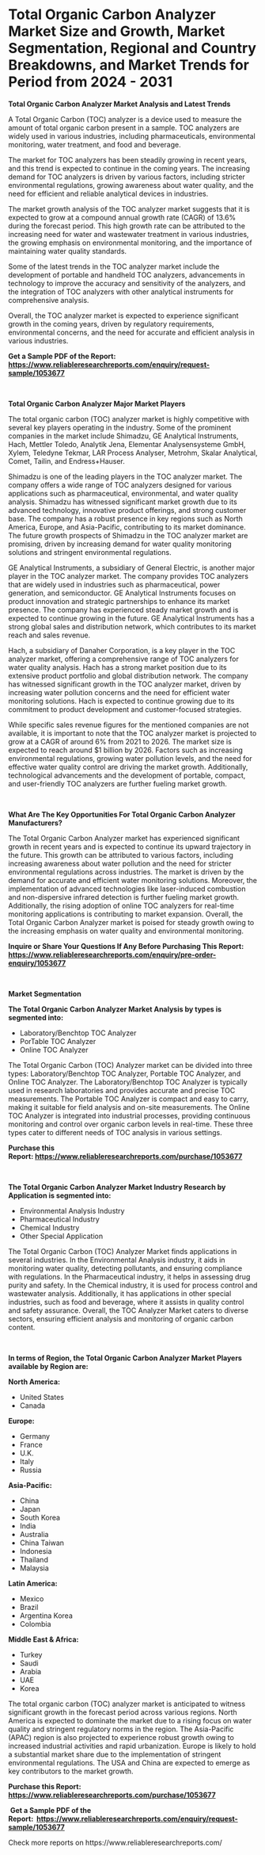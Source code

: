 <p><h1>Total Organic Carbon Analyzer Market Size and Growth, Market Segmentation, Regional and Country Breakdowns, and Market Trends for Period from 2024 -  2031</h1></p><p><strong>Total Organic Carbon Analyzer Market Analysis and Latest Trends</strong></p>
<p><p>A Total Organic Carbon (TOC) analyzer is a device used to measure the amount of total organic carbon present in a sample. TOC analyzers are widely used in various industries, including pharmaceuticals, environmental monitoring, water treatment, and food and beverage.</p><p>The market for TOC analyzers has been steadily growing in recent years, and this trend is expected to continue in the coming years. The increasing demand for TOC analyzers is driven by various factors, including stricter environmental regulations, growing awareness about water quality, and the need for efficient and reliable analytical devices in industries.</p><p>The market growth analysis of the TOC analyzer market suggests that it is expected to grow at a compound annual growth rate (CAGR) of 13.6% during the forecast period. This high growth rate can be attributed to the increasing need for water and wastewater treatment in various industries, the growing emphasis on environmental monitoring, and the importance of maintaining water quality standards.</p><p>Some of the latest trends in the TOC analyzer market include the development of portable and handheld TOC analyzers, advancements in technology to improve the accuracy and sensitivity of the analyzers, and the integration of TOC analyzers with other analytical instruments for comprehensive analysis.</p><p>Overall, the TOC analyzer market is expected to experience significant growth in the coming years, driven by regulatory requirements, environmental concerns, and the need for accurate and efficient analysis in various industries.</p></p>
<p><strong>Get a Sample PDF of the Report:&nbsp; <a href="https://www.reliableresearchreports.com/enquiry/request-sample/1053677">https://www.reliableresearchreports.com/enquiry/request-sample/1053677</a></strong></p>
<p>&nbsp;</p>
<p><strong>Total Organic Carbon Analyzer Major Market Players</strong></p>
<p><p>The total organic carbon (TOC) analyzer market is highly competitive with several key players operating in the industry. Some of the prominent companies in the market include Shimadzu, GE Analytical Instruments, Hach, Mettler Toledo, Analytik Jena, Elementar Analysensysteme GmbH, Xylem, Teledyne Tekmar, LAR Process Analyser, Metrohm, Skalar Analytical, Comet, Tailin, and Endress+Hauser.</p><p>Shimadzu is one of the leading players in the TOC analyzer market. The company offers a wide range of TOC analyzers designed for various applications such as pharmaceutical, environmental, and water quality analysis. Shimadzu has witnessed significant market growth due to its advanced technology, innovative product offerings, and strong customer base. The company has a robust presence in key regions such as North America, Europe, and Asia-Pacific, contributing to its market dominance. The future growth prospects of Shimadzu in the TOC analyzer market are promising, driven by increasing demand for water quality monitoring solutions and stringent environmental regulations.</p><p>GE Analytical Instruments, a subsidiary of General Electric, is another major player in the TOC analyzer market. The company provides TOC analyzers that are widely used in industries such as pharmaceutical, power generation, and semiconductor. GE Analytical Instruments focuses on product innovation and strategic partnerships to enhance its market presence. The company has experienced steady market growth and is expected to continue growing in the future. GE Analytical Instruments has a strong global sales and distribution network, which contributes to its market reach and sales revenue.</p><p>Hach, a subsidiary of Danaher Corporation, is a key player in the TOC analyzer market, offering a comprehensive range of TOC analyzers for water quality analysis. Hach has a strong market position due to its extensive product portfolio and global distribution network. The company has witnessed significant growth in the TOC analyzer market, driven by increasing water pollution concerns and the need for efficient water monitoring solutions. Hach is expected to continue growing due to its commitment to product development and customer-focused strategies.</p><p>While specific sales revenue figures for the mentioned companies are not available, it is important to note that the TOC analyzer market is projected to grow at a CAGR of around 6% from 2021 to 2026. The market size is expected to reach around $1 billion by 2026. Factors such as increasing environmental regulations, growing water pollution levels, and the need for effective water quality control are driving the market growth. Additionally, technological advancements and the development of portable, compact, and user-friendly TOC analyzers are further fueling market growth.</p></p>
<p>&nbsp;</p>
<p><strong>What Are The Key Opportunities For Total Organic Carbon Analyzer Manufacturers?</strong></p>
<p><p>The Total Organic Carbon Analyzer market has experienced significant growth in recent years and is expected to continue its upward trajectory in the future. This growth can be attributed to various factors, including increasing awareness about water pollution and the need for stricter environmental regulations across industries. The market is driven by the demand for accurate and efficient water monitoring solutions. Moreover, the implementation of advanced technologies like laser-induced combustion and non-dispersive infrared detection is further fueling market growth. Additionally, the rising adoption of online TOC analyzers for real-time monitoring applications is contributing to market expansion. Overall, the Total Organic Carbon Analyzer market is poised for steady growth owing to the increasing emphasis on water quality and environmental monitoring.</p></p>
<p><strong>Inquire or Share Your Questions If Any Before Purchasing This Report: <a href="https://www.reliableresearchreports.com/enquiry/pre-order-enquiry/1053677">https://www.reliableresearchreports.com/enquiry/pre-order-enquiry/1053677</a></strong></p>
<p>&nbsp;</p>
<p><strong>Market Segmentation</strong></p>
<p><strong>The Total Organic Carbon Analyzer Market Analysis by types is segmented into:</strong></p>
<p><ul><li>Laboratory/Benchtop TOC Analyzer</li><li>PorTable TOC Analyzer</li><li>Online TOC Analyzer</li></ul></p>
<p><p>The Total Organic Carbon (TOC) Analyzer market can be divided into three types: Laboratory/Benchtop TOC Analyzer, Portable TOC Analyzer, and Online TOC Analyzer. The Laboratory/Benchtop TOC Analyzer is typically used in research laboratories and provides accurate and precise TOC measurements. The Portable TOC Analyzer is compact and easy to carry, making it suitable for field analysis and on-site measurements. The Online TOC Analyzer is integrated into industrial processes, providing continuous monitoring and control over organic carbon levels in real-time. These three types cater to different needs of TOC analysis in various settings.</p></p>
<p><strong>Purchase this Report:&nbsp;<a href="https://www.reliableresearchreports.com/purchase/1053677">https://www.reliableresearchreports.com/purchase/1053677</a></strong></p>
<p>&nbsp;</p>
<p><strong>The Total Organic Carbon Analyzer Market Industry Research by Application is segmented into:</strong></p>
<p><ul><li>Environmental Analysis Industry</li><li>Pharmaceutical Industry</li><li>Chemical Industry</li><li>Other Special Application</li></ul></p>
<p><p>The Total Organic Carbon (TOC) Analyzer Market finds applications in several industries. In the Environmental Analysis industry, it aids in monitoring water quality, detecting pollutants, and ensuring compliance with regulations. In the Pharmaceutical industry, it helps in assessing drug purity and safety. In the Chemical industry, it is used for process control and wastewater analysis. Additionally, it has applications in other special industries, such as food and beverage, where it assists in quality control and safety assurance. Overall, the TOC Analyzer Market caters to diverse sectors, ensuring efficient analysis and monitoring of organic carbon content.</p></p>
<p>&nbsp;</p>
<p><strong>In terms of Region, the Total Organic Carbon Analyzer Market Players available by Region are:</strong></p>
<p>
    <p> <strong> North America: </strong>
        <ul>
            <li>United States</li>
            <li>Canada</li>
        </ul>
        </p> 
    <p> <strong> Europe: </strong>
        <ul>
            <li>Germany</li>
            <li>France</li>
            <li>U.K.</li>
            <li>Italy</li>
            <li>Russia</li>
        </ul>
        </p> 
    <p> <strong> Asia-Pacific: </strong>
        <ul>
            <li>China</li>
            <li>Japan</li>
            <li>South Korea</li>
            <li>India</li>
            <li>Australia</li>
            <li>China Taiwan</li>
            <li>Indonesia</li>
            <li>Thailand</li>
            <li>Malaysia</li>
        </ul>
        </p> 
    <p> <strong> Latin America: </strong>
        <ul>
            <li>Mexico</li>
            <li>Brazil</li>
            <li>Argentina Korea</li>
            <li>Colombia</li>
        </ul>
        </p> 
    <p> <strong> Middle East & Africa: </strong>
        <ul>
            <li>Turkey</li>
            <li>Saudi</li>
            <li>Arabia</li>
            <li>UAE</li>
            <li>Korea</li>
        </ul>
    </p>
    </p>
<p><p>The total organic carbon (TOC) analyzer market is anticipated to witness significant growth in the forecast period across various regions. North America is expected to dominate the market due to a rising focus on water quality and stringent regulatory norms in the region. The Asia-Pacific (APAC) region is also projected to experience robust growth owing to increased industrial activities and rapid urbanization. Europe is likely to hold a substantial market share due to the implementation of stringent environmental regulations. The USA and China are expected to emerge as key contributors to the market growth.</p></p>
<p><strong>Purchase this Report: <a href="https://www.reliableresearchreports.com/purchase/1053677">https://www.reliableresearchreports.com/purchase/1053677</a></strong></p>
<p>&nbsp;<strong>Get a Sample PDF of the Report:&nbsp;&nbsp;<a href="https://www.reliableresearchreports.com/enquiry/request-sample/1053677">https://www.reliableresearchreports.com/enquiry/request-sample/1053677</a></strong></p>
<p><strong></strong></p>
<p>Check more reports on https://www.reliableresearchreports.com/</p>
